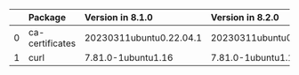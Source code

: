 <!-- markdown-link-check-disable -->

|    | Package         | Version in 8.1.0        | Version in 8.2.0        | Status   |
|---:|:----------------|:------------------------|:------------------------|:---------|
|  0 | ca-certificates | 20230311ubuntu0.22.04.1 | 20230311ubuntu0.22.04.1 |          |
|  1 | curl            | 7.81.0-1ubuntu1.16      | 7.81.0-1ubuntu1.16      |          |